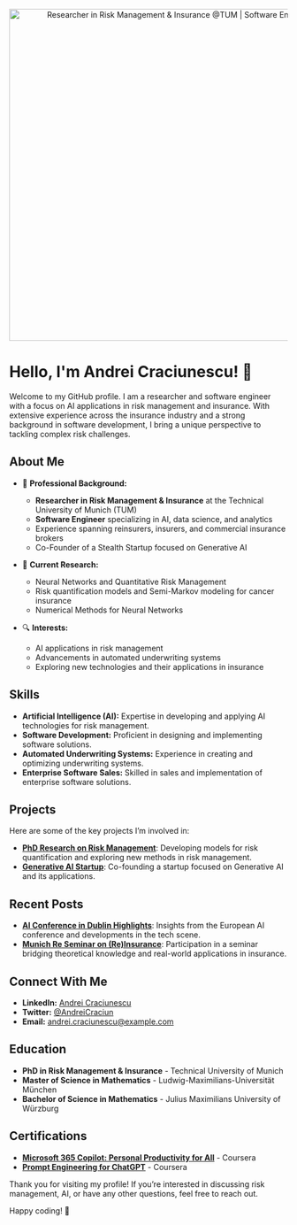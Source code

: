<p align="center">
  <img src="https://i.ibb.co/QvTXTm8/1723246032395.jpg" alt="Researcher in Risk Management & Insurance @TUM | Software Engineer" width="600"/>
</p>

# Hello, I'm Andrei Craciunescu! 👋

Welcome to my GitHub profile. I am a researcher and software engineer with a focus on AI applications in risk management and insurance. With extensive experience across the insurance industry and a strong background in software development, I bring a unique perspective to tackling complex risk challenges.


## About Me

- 💼 **Professional Background:**
  - **Researcher in Risk Management & Insurance** at the Technical University of Munich (TUM)
  - **Software Engineer** specializing in AI, data science, and analytics
  - Experience spanning reinsurers, insurers, and commercial insurance brokers
  - Co-Founder of a Stealth Startup focused on Generative AI

- 🌟 **Current Research:**
  - Neural Networks and Quantitative Risk Management
  - Risk quantification models and Semi-Markov modeling for cancer insurance
  - Numerical Methods for Neural Networks

- 🔍 **Interests:**
  - AI applications in risk management
  - Advancements in automated underwriting systems
  - Exploring new technologies and their applications in insurance

## Skills

- **Artificial Intelligence (AI):** Expertise in developing and applying AI technologies for risk management.
- **Software Development:** Proficient in designing and implementing software solutions.
- **Automated Underwriting Systems:** Experience in creating and optimizing underwriting systems.
- **Enterprise Software Sales:** Skilled in sales and implementation of enterprise software solutions.

## Projects

Here are some of the key projects I’m involved in:

- **[PhD Research on Risk Management](link-to-research)**: Developing models for risk quantification and exploring new methods in risk management.
- **[Generative AI Startup](link-to-startup)**: Co-founding a startup focused on Generative AI and its applications.

## Recent Posts

- **[AI Conference in Dublin Highlights](link-to-post)**: Insights from the European AI conference and developments in the tech scene.
- **[Munich Re Seminar on (Re)Insurance](link-to-post)**: Participation in a seminar bridging theoretical knowledge and real-world applications in insurance.

## Connect With Me

- **LinkedIn:** [Andrei Craciunescu](https://www.linkedin.com/in/andrei-craciunescu)
- **Twitter:** [@AndreiCraciun](https://twitter.com/AndreiCraciun)
- **Email:** andrei.craciunescu@example.com

## Education

- **PhD in Risk Management & Insurance** - Technical University of Munich
- **Master of Science in Mathematics** - Ludwig-Maximilians-Universität München
- **Bachelor of Science in Mathematics** - Julius Maximilians University of Würzburg

## Certifications

- **[Microsoft 365 Copilot: Personal Productivity for All](link-to-certification)** - Coursera
- **[Prompt Engineering for ChatGPT](link-to-certification)** - Coursera

Thank you for visiting my profile! If you’re interested in discussing risk management, AI, or have any other questions, feel free to reach out.

Happy coding! 🚀

